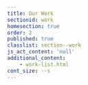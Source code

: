 ```yaml
---
title: Our Work
sectionid: work
homesection: true
order: 2
published: true
classlist: section--work
js_act_content: 'null'
additional_content:
    - work-list.html
cont_size: --s
---
```

